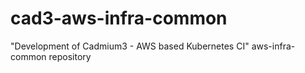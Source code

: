 # cad3-aws-infra-common
"Development of Cadmium3 - AWS based Kubernetes CI" aws-infra-common repository
